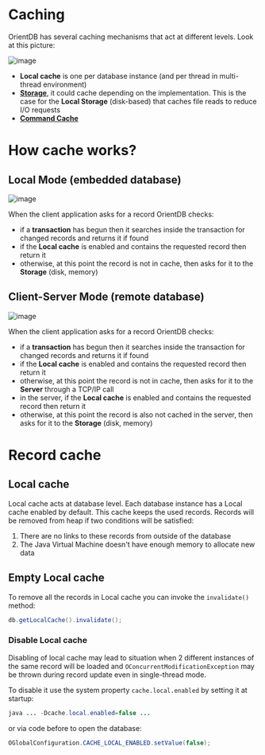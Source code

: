 # Caching

OrientDB has several caching mechanisms that act at different levels. Look at this picture:

![image](http://www.orientdb.org/images/caching.png)

- **Local cache** is one per database instance (and per thread in multi-thread environment)
- **[Storage](Concepts.md#storage)**, it could cache depending on the implementation. This is the case for the **Local Storage** (disk-based) that caches file reads to reduce I/O requests
- **[Command Cache](Command-Cache.md)**


# How cache works?

## Local Mode (embedded database)

![image](http://www.orientdb.org/images/cache-flow.png)

When the client application asks for a record OrientDB checks:
- if a **transaction** has begun then it searches inside the transaction for changed records and returns it if found
- if the **Local cache** is enabled and contains the requested record then return it
- otherwise, at this point the record is not in cache, then asks for it to the **Storage** (disk, memory)

## Client-Server Mode (remote database)

![image](http://www.orientdb.org/images/cache_flow_client_server.png)

When the client application asks for a record OrientDB checks:
- if a **transaction** has begun then it searches inside the transaction for changed records and returns it if found
- if the **Local cache** is enabled and contains the requested record then return it
- otherwise, at this point the record is not in cache, then asks for it to the **Server** through a TCP/IP call
- in the server, if the **Local cache** is enabled and contains the requested record then return it
- otherwise, at this point the record is also not cached in the server, then asks for it to the **Storage** (disk, memory)

# Record cache

## Local cache

Local cache acts at database level. Each database instance has a Local cache enabled by default. This cache keeps the used records. Records will be removed from heap if two conditions will be satisfied:

1. There are no links to these records from outside of the database
1. The Java Virtual Machine doesn't have enough memory to allocate new data

## Empty Local cache

To remove all the records in Local cache you can invoke the <code>invalidate()</code> method:
```java
db.getLocalCache().invalidate();
```

### Disable Local cache

Disabling of local cache may lead to situation when 2 different instances of the same record will be loaded
and `OConcurrentModificationException` may be thrown during record update even in single-thread mode.

To disable it use the system property <code>cache.local.enabled</code> by setting it at startup:

```java
java ... -Dcache.local.enabled=false ...
```

or via code before to open the database:

```java
OGlobalConfiguration.CACHE_LOCAL_ENABLED.setValue(false);
```
